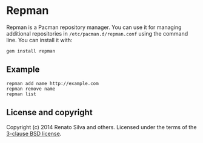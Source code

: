 # Repman

Repman is a Pacman repository manager. You can use it for managing additional repositories in `/etc/pacman.d/repman.conf` using the command line. You can install it with:

```
gem install repman
```

## Example

```
repman add name http://example.com
repman remove name
repman list
```

## License and copyright

Copyright (c) 2014 Renato Silva and others.
Licensed under the terms of the [3-clause BSD license](LICENSE).
